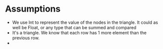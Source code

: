 # Assumptions

* We use Int to represent the value of the nodes in the triangle. 
  It could as well be Float, or any type that can be summed and compared
* It's a triangle. We know that each row has 1 more element than the previous row.
* 